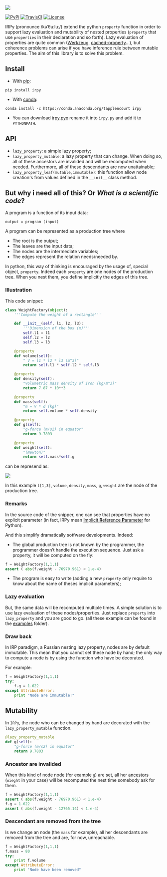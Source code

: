 ![](https://zippy.gfycat.com/SarcasticOpenHedgehog.gif)

[![PyPi](https://img.shields.io/pypi/v/irpy.svg)](https://pypi.python.org/pypi/irpy) [![TravisCI](https://img.shields.io/travis/TApplencourt/IRPy.svg)](https://travis-ci.org/TApplencourt/IRPy) [![License](https://img.shields.io/pypi/l/irpy.svg)](http://www.wtfpl.net/)


IRPy (pronounce /kəˈθuːluː/) extend the python `property` function in order to support lazy evaluation and mutability of nested properties (`property` that use `properties` in their declaration and so forth).
Lazy evaluation of properties are quite common ([Werkzeug](https://werkzeug.pocoo.org/docs/0.11/utils/#werkzeug.utils.cached_property), [cached-property](https://github.com/pydanny/cached-property)...),
but coherence problems can arise if you have inference rule between mutable properties. The aim of this library is to solve this problem.


## Install
- With [pip](https://pip.pypa.io/en/stable/):
```
pip install irpy
```
- With [conda](http://conda.pydata.org/docs/): 
```
conda install -c https://conda.anaconda.org/tapplencourt irpy
```
- You can download [irpy.pyx](https://raw.githubusercontent.com/TApplencourt/IRPy/master/irpyx.py) rename it into `irpy.py` and add it to `PYTHONPATH`.

## API
- `lazy_property`: a simple lazy property;
- `lazy_property_mutable`: a lazy property that can change. When doing so, all of these ancestors are invalided and will be recomputed when needed. Furthermore, all of these descendants are now unattainable;
- `lazy_property_leaf(mutable,immutable)`: this function allow node creation's from values defined in the `__init__` class method.

## But why i need all of this? Or *What is a scientific code*?
A program is a function of its input data:
```
output = program (input)
```
A program can be represented as a production tree where
- The root is the output;
- The leaves are the input data; 
- The nodes are the intermediate variables;
- The edges represent the relation needs/needed by.

In python, this way of thinking is encouraged by the usage of, special object, `property`. Indeed each `property` are one nodes of the production tree. When you nest them, you define implicitly the edges of this tree. 

### Illustration

This code snippet:
```python
class WeightFactory(object):
    '''Compute the weight of a rectangle'''

    def __init__(self, l1, l2, l3):
        '''Dimension of the box (m)'''
        self.l1 = l1
        self.l2 = l2
        self.l3 = l3

    @property
    def volume(self):
        " V = l1 * l2 * l3 (m^3)"
        return self.l1 * self.l2 * self.l3 

    @property
    def density(self):
        "Volumetric mass density of Iron (kg/m^3)"
        return 7.87 * 10**3

    @property
    def mass(self):
        "m = V * d (kg)"
        return self.volume * self.density

    @property
    def g(self):
        "g-force (m/s2) in equator"
        return 9.7803

    @property
    def weight(self):
        "(Newton)"
        return self.mass*self.g
```
can be represend as:

![](https://cdn.rawgit.com/TApplencourt/IRPy/master/exemples/weight.svg)

In this example `l[1,3]`, `volume`, `density`, `mass`, `g`, `weight` are the node of the production tree. 

### Remarks

In the source code of the snipper, one can see that properties have no explicit parameter 
(in fact, IRPy mean [**I**mplicit **R**eference **P**arameter](http://osp.chickenkiller.com/mediawiki/index.php?title=IRP) for P**y**thon).

And this simplify dramatically sotfware developments. Indeed:
- The global production tree is not known by the programmer, the programmer doesn’t handle the execution sequence. Just ask a property, it will be computed on the fly:
```python
f = WeightFactory(1,1,1)
assert ( abs(f.weight - 76970.961) < 1.e-4)
```
- The program is easy to write (adding a new `property` only require to know about the name of theses implicit parameters);

### Lazy evaluation

But, the same data will be recomputed multiple times. A simple solution is to use lazy evaluation of these nodes/properties. Just replace `property` into `lazy_property` and you are good to go.
(all these example can be found in the [examples](https://github.com/TApplencourt/IRPy/blob/master/examples) folder).

### Draw back

In IRP paradigm, a Russian nesting lazy property, nodes are by default immutable. 
This mean that you cannot set these node by hand; the only way to compute a node is by using the function who have be decorated. 

For example:
```python
f = WeightFactory(1,1,1)
try:
    f.g = 1.622
except AttributeError:
    print "Node are immutable!"
```

## Mutability

In `IRPy`, the node who can be changed by hand are decorated with the `lazy_property_mutable` function. 
```python
@lazy_property_mutable
def g(self):
    "g-force (m/s2) in equator"
    return 9.7803
```

### Ancestor are invalided
When this kind of node node (for example `g`) are set, all her [ancestors](https://en.wikipedia.org/wiki/Tree_(data_structure)#Terminologies_used_in_Trees) (`wieght` in your case) will be recomputed the nest time somebody ask for them.

```python
f = WeightFactory(1,1,1)
assert ( abs(f.weight - 76970.961) < 1.e-4)
f.g = 1.622
assert ( abs(f.weight - 12765.14) < 1.e-4)
```
### Descendant are removed from the tree

Is we change an node (the `mass` for example), all her  descendants are removed from the tree and are, for now, unreachable.

```python
f = WeightFactory(1,1,1)
f.mass = 80
try:
    print f.volume
except AttributeError:
    print "Node have been removed"
```
